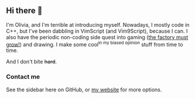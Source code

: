 ## Hi there 👋

I'm Olivia, and I'm terrible at introducing myself. Nowadays, I mostly code in C++, but I've been dabbling in VimScript (and Vim9Script), because I can. I also have the periodic non-coding side quest into gaming ([the factory must grow!](https://www.factorio.com/)) and drawing. I make some cool<sup>in my biased opinion</sup> stuff from time to time.

And I don't bite ~~hard~~.

### Contact me

See the sidebar here on GitHub, or [my website](//lunarwatcher.github.io/contact.html) for more options.
